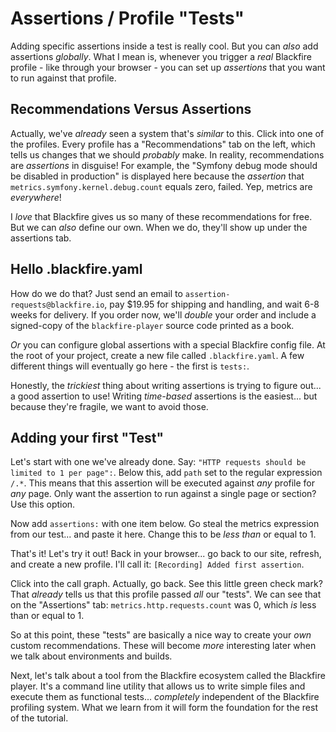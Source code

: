 # Assertions / Profile "Tests"

Adding specific assertions inside a test is really cool. But you can *also*
add assertions *globally*. What I mean is, whenever you trigger a *real* Blackfire
profile - like through your browser - you can set up *assertions* that you want
to run against that profile.

## Recommendations Versus Assertions

Actually, we've *already* seen a system that's *similar* to this. Click into
one of the profiles. Every profile has a "Recommendations" tab on the left, which
tells us changes that we should *probably* make. In reality, recommendations are
*assertions* in disguise! For example, the "Symfony debug mode should be disabled
in production" is displayed here because the *assertion* that
`metrics.symfony.kernel.debug.count` equals zero, failed. Yep, metrics are
*everywhere*!

I *love* that Blackfire gives us so many of these recommendations for free. But
we can *also* define our own. When we do, they'll show up under the assertions tab.

## Hello .blackfire.yaml

How do we do that? Just send an email to `assertion-requests@blackfire.io`, pay
$19.95 for shipping and handling, and wait 6-8 weeks for delivery. If you order
now, we'll *double* your order and include a signed-copy of the `blackfire-player`
source code printed as a book.

*Or* you can configure global assertions with a special Blackfire config file.
At the root of your project, create a new file called `.blackfire.yaml`. A few
different things will eventually go here - the first is `tests:`.

Honestly, the *trickiest* thing about writing assertions is trying to figure out...
a good assertion to use! Writing *time-based* assertions is the easiest... but
because they're fragile, we want to avoid those.

## Adding your first "Test"

Let's start with one we've already done. Say:
`"HTTP requests should be limited to 1 per page":`. Below this, add `path` set
to the regular expression `/.*`. This means that this assertion will be executed
against *any* profile for *any* page. Only want the assertion to run against a
single page or section? Use this option.

Now add `assertions:` with one item below. Go steal the metrics expression from
our test... and paste it here. Change this to be *less than* or equal to 1.

That's it! Let's try it out! Back in your browser... go back to our site, refresh,
and create a new profile. I'll call it: `[Recording] Added first assertion`.

Click into the call graph. Actually, go back. See this little green check mark?
That *already* tells us that this profile passed *all* our "tests". We can see
that on the "Assertions" tab: `metrics.http.requests.count` was 0, which *is* less
than or equal to 1.

So at this point, these "tests" are basically a nice way to create your *own*
custom recommendations. These will become *more* interesting later when we talk
about environments and builds.

Next, let's talk about a tool from the Blackfire ecosystem called the Blackfire
player. It's a command line utility that allows us to write simple files and
execute them as functional tests... *completely* independent of the Blackfire
profiling system. What we learn from it will form the foundation for the rest
of the tutorial.
